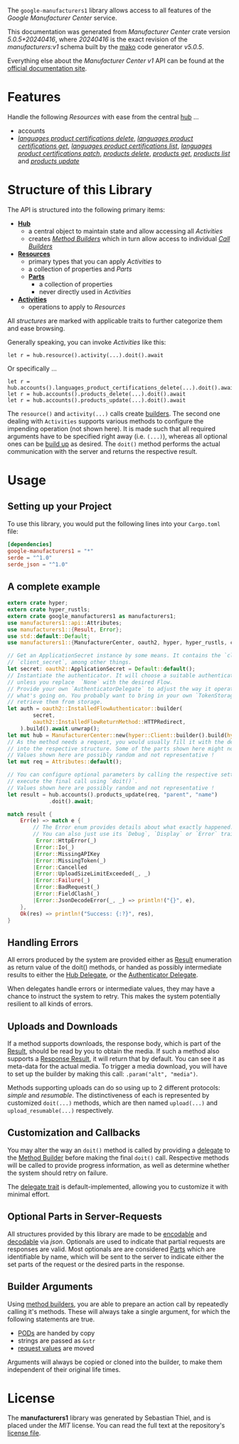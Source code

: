 <!---
DO NOT EDIT !
This file was generated automatically from 'src/generator/templates/api/README.md.mako'
DO NOT EDIT !
-->
The `google-manufacturers1` library allows access to all features of the *Google Manufacturer Center* service.

This documentation was generated from *Manufacturer Center* crate version *5.0.5+20240416*, where *20240416* is the exact revision of the *manufacturers:v1* schema built by the [mako](http://www.makotemplates.org/) code generator *v5.0.5*.

Everything else about the *Manufacturer Center* *v1* API can be found at the
[official documentation site](https://developers.google.com/manufacturers/).
# Features

Handle the following *Resources* with ease from the central [hub](https://docs.rs/google-manufacturers1/5.0.5+20240416/google_manufacturers1/ManufacturerCenter) ... 

* accounts
 * [*languages product certifications delete*](https://docs.rs/google-manufacturers1/5.0.5+20240416/google_manufacturers1/api::AccountLanguageProductCertificationDeleteCall), [*languages product certifications get*](https://docs.rs/google-manufacturers1/5.0.5+20240416/google_manufacturers1/api::AccountLanguageProductCertificationGetCall), [*languages product certifications list*](https://docs.rs/google-manufacturers1/5.0.5+20240416/google_manufacturers1/api::AccountLanguageProductCertificationListCall), [*languages product certifications patch*](https://docs.rs/google-manufacturers1/5.0.5+20240416/google_manufacturers1/api::AccountLanguageProductCertificationPatchCall), [*products delete*](https://docs.rs/google-manufacturers1/5.0.5+20240416/google_manufacturers1/api::AccountProductDeleteCall), [*products get*](https://docs.rs/google-manufacturers1/5.0.5+20240416/google_manufacturers1/api::AccountProductGetCall), [*products list*](https://docs.rs/google-manufacturers1/5.0.5+20240416/google_manufacturers1/api::AccountProductListCall) and [*products update*](https://docs.rs/google-manufacturers1/5.0.5+20240416/google_manufacturers1/api::AccountProductUpdateCall)




# Structure of this Library

The API is structured into the following primary items:

* **[Hub](https://docs.rs/google-manufacturers1/5.0.5+20240416/google_manufacturers1/ManufacturerCenter)**
    * a central object to maintain state and allow accessing all *Activities*
    * creates [*Method Builders*](https://docs.rs/google-manufacturers1/5.0.5+20240416/google_manufacturers1/client::MethodsBuilder) which in turn
      allow access to individual [*Call Builders*](https://docs.rs/google-manufacturers1/5.0.5+20240416/google_manufacturers1/client::CallBuilder)
* **[Resources](https://docs.rs/google-manufacturers1/5.0.5+20240416/google_manufacturers1/client::Resource)**
    * primary types that you can apply *Activities* to
    * a collection of properties and *Parts*
    * **[Parts](https://docs.rs/google-manufacturers1/5.0.5+20240416/google_manufacturers1/client::Part)**
        * a collection of properties
        * never directly used in *Activities*
* **[Activities](https://docs.rs/google-manufacturers1/5.0.5+20240416/google_manufacturers1/client::CallBuilder)**
    * operations to apply to *Resources*

All *structures* are marked with applicable traits to further categorize them and ease browsing.

Generally speaking, you can invoke *Activities* like this:

```Rust,ignore
let r = hub.resource().activity(...).doit().await
```

Or specifically ...

```ignore
let r = hub.accounts().languages_product_certifications_delete(...).doit().await
let r = hub.accounts().products_delete(...).doit().await
let r = hub.accounts().products_update(...).doit().await
```

The `resource()` and `activity(...)` calls create [builders][builder-pattern]. The second one dealing with `Activities` 
supports various methods to configure the impending operation (not shown here). It is made such that all required arguments have to be 
specified right away (i.e. `(...)`), whereas all optional ones can be [build up][builder-pattern] as desired.
The `doit()` method performs the actual communication with the server and returns the respective result.

# Usage

## Setting up your Project

To use this library, you would put the following lines into your `Cargo.toml` file:

```toml
[dependencies]
google-manufacturers1 = "*"
serde = "^1.0"
serde_json = "^1.0"
```

## A complete example

```Rust
extern crate hyper;
extern crate hyper_rustls;
extern crate google_manufacturers1 as manufacturers1;
use manufacturers1::api::Attributes;
use manufacturers1::{Result, Error};
use std::default::Default;
use manufacturers1::{ManufacturerCenter, oauth2, hyper, hyper_rustls, chrono, FieldMask};

// Get an ApplicationSecret instance by some means. It contains the `client_id` and 
// `client_secret`, among other things.
let secret: oauth2::ApplicationSecret = Default::default();
// Instantiate the authenticator. It will choose a suitable authentication flow for you, 
// unless you replace  `None` with the desired Flow.
// Provide your own `AuthenticatorDelegate` to adjust the way it operates and get feedback about 
// what's going on. You probably want to bring in your own `TokenStorage` to persist tokens and
// retrieve them from storage.
let auth = oauth2::InstalledFlowAuthenticator::builder(
        secret,
        oauth2::InstalledFlowReturnMethod::HTTPRedirect,
    ).build().await.unwrap();
let mut hub = ManufacturerCenter::new(hyper::Client::builder().build(hyper_rustls::HttpsConnectorBuilder::new().with_native_roots().unwrap().https_or_http().enable_http1().build()), auth);
// As the method needs a request, you would usually fill it with the desired information
// into the respective structure. Some of the parts shown here might not be applicable !
// Values shown here are possibly random and not representative !
let mut req = Attributes::default();

// You can configure optional parameters by calling the respective setters at will, and
// execute the final call using `doit()`.
// Values shown here are possibly random and not representative !
let result = hub.accounts().products_update(req, "parent", "name")
             .doit().await;

match result {
    Err(e) => match e {
        // The Error enum provides details about what exactly happened.
        // You can also just use its `Debug`, `Display` or `Error` traits
         Error::HttpError(_)
        |Error::Io(_)
        |Error::MissingAPIKey
        |Error::MissingToken(_)
        |Error::Cancelled
        |Error::UploadSizeLimitExceeded(_, _)
        |Error::Failure(_)
        |Error::BadRequest(_)
        |Error::FieldClash(_)
        |Error::JsonDecodeError(_, _) => println!("{}", e),
    },
    Ok(res) => println!("Success: {:?}", res),
}

```
## Handling Errors

All errors produced by the system are provided either as [Result](https://docs.rs/google-manufacturers1/5.0.5+20240416/google_manufacturers1/client::Result) enumeration as return value of
the doit() methods, or handed as possibly intermediate results to either the 
[Hub Delegate](https://docs.rs/google-manufacturers1/5.0.5+20240416/google_manufacturers1/client::Delegate), or the [Authenticator Delegate](https://docs.rs/yup-oauth2/*/yup_oauth2/trait.AuthenticatorDelegate.html).

When delegates handle errors or intermediate values, they may have a chance to instruct the system to retry. This 
makes the system potentially resilient to all kinds of errors.

## Uploads and Downloads
If a method supports downloads, the response body, which is part of the [Result](https://docs.rs/google-manufacturers1/5.0.5+20240416/google_manufacturers1/client::Result), should be
read by you to obtain the media.
If such a method also supports a [Response Result](https://docs.rs/google-manufacturers1/5.0.5+20240416/google_manufacturers1/client::ResponseResult), it will return that by default.
You can see it as meta-data for the actual media. To trigger a media download, you will have to set up the builder by making
this call: `.param("alt", "media")`.

Methods supporting uploads can do so using up to 2 different protocols: 
*simple* and *resumable*. The distinctiveness of each is represented by customized 
`doit(...)` methods, which are then named `upload(...)` and `upload_resumable(...)` respectively.

## Customization and Callbacks

You may alter the way an `doit()` method is called by providing a [delegate](https://docs.rs/google-manufacturers1/5.0.5+20240416/google_manufacturers1/client::Delegate) to the 
[Method Builder](https://docs.rs/google-manufacturers1/5.0.5+20240416/google_manufacturers1/client::CallBuilder) before making the final `doit()` call. 
Respective methods will be called to provide progress information, as well as determine whether the system should 
retry on failure.

The [delegate trait](https://docs.rs/google-manufacturers1/5.0.5+20240416/google_manufacturers1/client::Delegate) is default-implemented, allowing you to customize it with minimal effort.

## Optional Parts in Server-Requests

All structures provided by this library are made to be [encodable](https://docs.rs/google-manufacturers1/5.0.5+20240416/google_manufacturers1/client::RequestValue) and 
[decodable](https://docs.rs/google-manufacturers1/5.0.5+20240416/google_manufacturers1/client::ResponseResult) via *json*. Optionals are used to indicate that partial requests are responses 
are valid.
Most optionals are are considered [Parts](https://docs.rs/google-manufacturers1/5.0.5+20240416/google_manufacturers1/client::Part) which are identifiable by name, which will be sent to 
the server to indicate either the set parts of the request or the desired parts in the response.

## Builder Arguments

Using [method builders](https://docs.rs/google-manufacturers1/5.0.5+20240416/google_manufacturers1/client::CallBuilder), you are able to prepare an action call by repeatedly calling it's methods.
These will always take a single argument, for which the following statements are true.

* [PODs][wiki-pod] are handed by copy
* strings are passed as `&str`
* [request values](https://docs.rs/google-manufacturers1/5.0.5+20240416/google_manufacturers1/client::RequestValue) are moved

Arguments will always be copied or cloned into the builder, to make them independent of their original life times.

[wiki-pod]: http://en.wikipedia.org/wiki/Plain_old_data_structure
[builder-pattern]: http://en.wikipedia.org/wiki/Builder_pattern
[google-go-api]: https://github.com/google/google-api-go-client

# License
The **manufacturers1** library was generated by Sebastian Thiel, and is placed 
under the *MIT* license.
You can read the full text at the repository's [license file][repo-license].

[repo-license]: https://github.com/Byron/google-apis-rsblob/main/LICENSE.md


